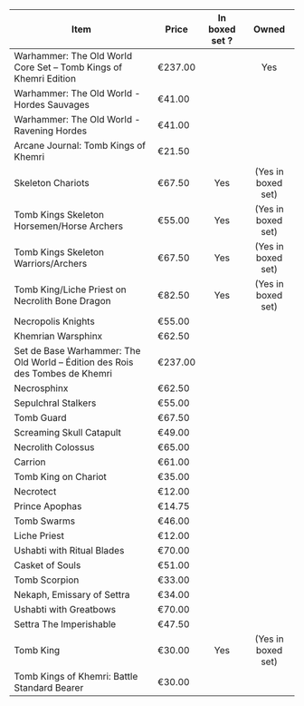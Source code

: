 | Item | Price | In boxed set ? | Owned |
| --- | --- | :-: | :-: |
| Warhammer: The Old World Core Set – Tomb Kings of Khemri Edition | €237.00 | |Yes |
| Warhammer: The Old World - Hordes Sauvages |  €41.00 |
| Warhammer: The Old World - Ravening Hordes | €41.00 |
| Arcane Journal: Tomb Kings of Khemri | €21.50 |
| Skeleton Chariots | €67.50 | Yes | (Yes in boxed set) |
| Tomb Kings Skeleton Horsemen/Horse Archers | €55.00 | Yes | (Yes in boxed set) |
| Tomb Kings Skeleton Warriors/Archers | €67.50 | Yes | (Yes in boxed set) |
| Tomb King/Liche Priest on Necrolith Bone Dragon | €82.50 | Yes | (Yes in boxed set) |
| Necropolis Knights | €55.00 |
| Khemrian Warsphinx | €62.50 |
| Set de Base Warhammer: The Old World – Édition des Rois des Tombes de Khemri | €237.00 |
| Necrosphinx | €62.50 |
| Sepulchral Stalkers | €55.00 |
| Tomb Guard | €67.50 |
| Screaming Skull Catapult | €49.00 |
| Necrolith Colossus | €65.00 |
| Carrion | €61.00 |
| Tomb King on Chariot | €35.00 |
| Necrotect | €12.00 |
| Prince Apophas | €14.75 |
| Tomb Swarms | €46.00 |
| Liche Priest | €12.00 |
| Ushabti with Ritual Blades | €70.00 |
| Casket of Souls | €51.00 |
| Tomb Scorpion | €33.00 |
| Nekaph, Emissary of Settra | €34.00 |
| Ushabti with Greatbows | €70.00 |
| Settra The Imperishable | €47.50 |
| Tomb King | €30.00 | Yes | (Yes in boxed set) |
| Tomb Kings of Khemri: Battle Standard Bearer | €30.00 | 
